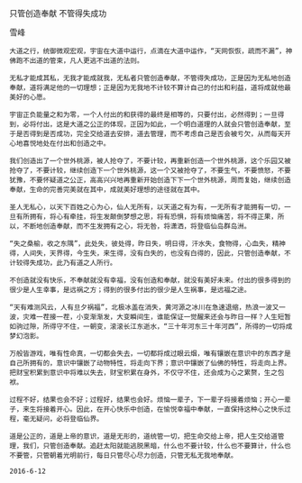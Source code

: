 只管创造奉献 不管得失成功

雪峰


    大道之行，统御微观宏观，宇宙在大道中运行，点滴在大道中运作，“天网恢恢，疏而不漏”，神佛跑不出道的管束，凡人更逃不出道的法则。

    无私才能成其私，无我才能成就我，无私者只管创造奉献，不管得失成功，正是因为无私地创造奉献，道将满足他的一切理想；正是因为无我地不计较不算计自己的付出和利益，道将成就他最美好的心愿。

    宇宙正负能量之和为零，一个人付出的和获得的最终是相等的，只要付出，必然得到；一旦得到，必将付出，这是大道之公正的体现，正因为如此，一个明白道理的人就会只管创造奉献，至于是否得到是否成功，完全交给道去安排，道去管理，而不考虑自己是否会被亏欠，从而每天开心地喜悦地处在付出和创造之中。

    我们创造出了一个世外桃源，被人抢夺了，不要计较，再重新创造一个世外桃源，这个乐园又被抢夺了，不要计较，继续创造下一个世外桃源，这一个又被抢夺了，不要生气，不要愤怒，不要犹豫，不要怀疑道之公正，高高兴兴地再重新开始创造下下一个世外桃源，周而复始，继续创造奉献，生命的完善完美就在其中，成就美好理想的途径就在其中。

    圣人无私心，以天下百姓之心为心，仙人无所有，以天道之有为有，一无所有才能拥有一切，一旦有所拥有，将心有牵挂，将生发颠倒梦想之思，将有恐惧，将有烦恼痛苦，将不得正果，所以，不断地创造奉献，而不生发拥有之心，将无咎，将潇洒，将登临仙岛群岛洲。

    “失之桑榆，收之东隅”，此处失，彼处得，昨日失，明日得，汗水失，食物得，心血失，精神得，人间失，天界得，今生失，来生得，没有白失的，也没有白得的，因此，只管创造奉献，不计较得失成功，此乃有道之人所行。

    不创造就没有快乐，不奉献就没有幸福，没有创造和奉献，就没有美好未来。付出的很多得到的很少是人生幸事，是远祸之方；得到的很多付出的很少是人生祸事，是远福之途。

    “天有难测风云，人有旦夕祸福”，北极冰盖在消失，黄河源之冰川在急速退缩，热浪一波又一波，灾难一茬接一茬，小变渐渐发，大变瞬间生，谁能保证一觉醒来还会与昨日一样？人生短暂如驹过隙，所得守不住，一朝变，滚滚长江东逝水，“三十年河东三十年河西”，所得的一切将成梦幻泡影。

    万般皆游戏，唯有性命真，一切都会失去，一切都将成过眼云烟，唯有镶嵌在意识中的东西才是自己所拥有的，意识中镶嵌了动物特性，将走向下界；意识中镶嵌了仙佛的特性，将走向上界。把财宝积累到意识中将难以失去，财宝积累在身外，不仅守不住，还会成为心之累赘，生之包袱。

    过程不好，结果也会不好；过程好，结果也会好。烦恼一辈子，下一辈子将接着烦恼；开心一辈子，来生将接着开心。因此，在开心快乐中创造，在愉悦幸福中奉献，一直保持这种心之快乐过程，毫无疑问，必将登临仙界。

    道是公正的，道是上帝的意识，道是无形的，道统管一切，把生命交给上帝，把人生交给道管理，我们，只管创造奉献。追赶太阳就能逃脱黑暗，什么也不要计较，什么也不要算计，什么也不要管，只管朝着光明前行，每日只管尽心尽力创造，只管无私无我地奉献。

    2016-6-12



